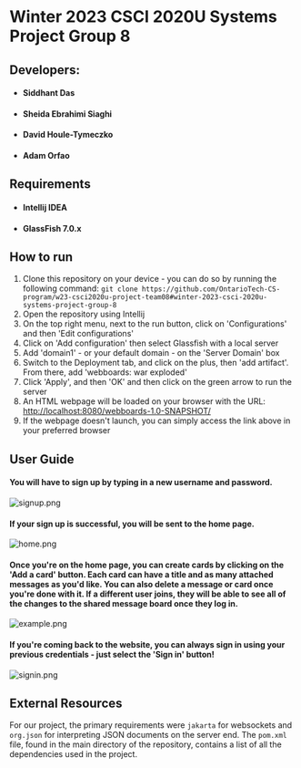 # Winter 2023 CSCI 2020U Systems Project Group 8

## Developers:
* #### Siddhant Das
* #### Sheida Ebrahimi Siaghi 
* #### David Houle-Tymeczko
* #### Adam Orfao

## Requirements
* #### Intellij IDEA
* #### GlassFish 7.0.x

## How to run

1. Clone this repository on your device - you can do so by running the following command:
```git clone https://github.com/OntarioTech-CS-program/w23-csci2020u-project-team08#winter-2023-csci-2020u-systems-project-group-8```
2. Open the repository using Intellij
3. On the top right menu, next to the run button, click on 'Configurations' and then 'Edit configurations'
4. Click on 'Add configuration' then select Glassfish with a local server
5. Add 'domain1' - or your default domain - on the 'Server Domain' box
6. Switch to the Deployment tab, and click on the plus, then 'add artifact'. From there, add 'webboards: war exploded'
7. Click 'Apply', and then 'OK' and then click on the green arrow to run the server
8. An HTML webpage will be loaded on your browser with the URL: <http://localhost:8080/webboards-1.0-SNAPSHOT/>
9. If the webpage doesn't launch, you can simply access the link above in your preferred browser

## User Guide
#### You will have to sign up by typing in a new username and password.
![signup.png](signup.png)

#### If your sign up is successful, you will be sent to the home page. 
![home.png](home.png)

#### Once you're on the home page, you can create cards by clicking on the 'Add a card' button. Each card can have a title and as many attached messages as you'd like. You can also delete a message or card once you're done with it. If a different user joins, they will be able to see all of the changes to the shared message board once they log in.
![example.png](example.png)

#### If you're coming back to the website, you can always sign in using your previous credentials - just select the 'Sign in' button!
![signin.png](signin.png)

## External Resources
For our project, the primary requirements were `jakarta` for websockets and `org.json` for interpreting JSON documents on the server end. The `pom.xml` file, found in the main directory of the repository, contains a list of all the dependencies used in the project.
